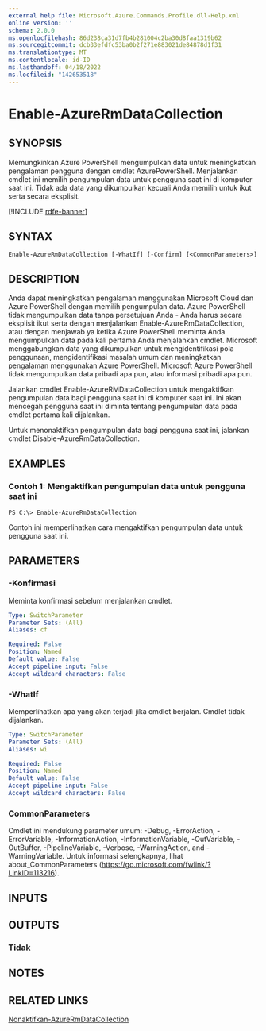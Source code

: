 ```yaml
---
external help file: Microsoft.Azure.Commands.Profile.dll-Help.xml
online version: ''
schema: 2.0.0
ms.openlocfilehash: 86d238ca31d7fb4b281004c2ba30d8faa1319b62
ms.sourcegitcommit: dcb33efdfc53ba0b2f271e883021de84878d1f31
ms.translationtype: MT
ms.contentlocale: id-ID
ms.lasthandoff: 04/18/2022
ms.locfileid: "142653518"
---
```

# Enable-AzureRmDataCollection

## SYNOPSIS
Memungkinkan Azure PowerShell mengumpulkan data untuk meningkatkan pengalaman pengguna dengan cmdlet AzurePowerShell.
Menjalankan cmdlet ini memilih pengumpulan data untuk pengguna saat ini di komputer saat ini.
Tidak ada data yang dikumpulkan kecuali Anda memilih untuk ikut serta secara eksplisit.

[!INCLUDE [rdfe-banner](../../includes/rdfe-banner.md)]

## SYNTAX

```
Enable-AzureRmDataCollection [-WhatIf] [-Confirm] [<CommonParameters>]
```

## DESCRIPTION
Anda dapat meningkatkan pengalaman menggunakan Microsoft Cloud dan Azure PowerShell dengan memilih pengumpulan data.
Azure PowerShell tidak mengumpulkan data tanpa persetujuan Anda - Anda harus secara eksplisit ikut serta dengan menjalankan Enable-AzureRmDataCollection, atau dengan menjawab ya ketika Azure PowerShell meminta Anda mengumpulkan data pada kali pertama Anda menjalankan cmdlet.
Microsoft menggabungkan data yang dikumpulkan untuk mengidentifikasi pola penggunaan, mengidentifikasi masalah umum dan meningkatkan pengalaman menggunakan Azure PowerShell.
Microsoft Azure PowerShell tidak mengumpulkan data pribadi apa pun, atau informasi pribadi apa pun.

Jalankan cmdlet Enable-AzureRMDataCollection untuk mengaktifkan pengumpulan data bagi pengguna saat ini di komputer saat ini.
Ini akan mencegah pengguna saat ini diminta tentang pengumpulan data pada cmdlet pertama kali dijalankan.

Untuk menonaktifkan pengumpulan data bagi pengguna saat ini, jalankan cmdlet Disable-AzureRmDataCollection.

## EXAMPLES

### Contoh 1: Mengaktifkan pengumpulan data untuk pengguna saat ini
```
PS C:\> Enable-AzureRmDataCollection
```

Contoh ini memperlihatkan cara mengaktifkan pengumpulan data untuk pengguna saat ini.

## PARAMETERS

### -Konfirmasi
Meminta konfirmasi sebelum menjalankan cmdlet.

```yaml
Type: SwitchParameter
Parameter Sets: (All)
Aliases: cf

Required: False
Position: Named
Default value: False
Accept pipeline input: False
Accept wildcard characters: False
```

### -WhatIf
Memperlihatkan apa yang akan terjadi jika cmdlet berjalan. Cmdlet tidak dijalankan.

```yaml
Type: SwitchParameter
Parameter Sets: (All)
Aliases: wi

Required: False
Position: Named
Default value: False
Accept pipeline input: False
Accept wildcard characters: False
```

### CommonParameters
Cmdlet ini mendukung parameter umum: -Debug, -ErrorAction, -ErrorVariable, -InformationAction, -InformationVariable, -OutVariable, -OutBuffer, -PipelineVariable, -Verbose, -WarningAction, and -WarningVariable. Untuk informasi selengkapnya, lihat about_CommonParameters (https://go.microsoft.com/fwlink/?LinkID=113216).

## INPUTS

## OUTPUTS

### Tidak

## NOTES

## RELATED LINKS

[Nonaktifkan-AzureRmDataCollection]()

